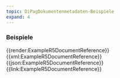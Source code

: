 ```yaml
---
topic: DiPagDokumentenmetadaten-Beispiele
expand: 4
---
```

### Beispiele



<tabs>
    <tab title="Übersicht">      
        {{render:ExampleR5DocumentReference}}
    </tab>
    <tab title="XML">      
        {{xml:ExampleR5DocumentReference}}
    </tab>
    <tab title="JSON">
        {{json:ExampleR5DocumentReference}}
    </tab>
    <tab title="Link">
        {{link:ExampleR5DocumentReference}}
    </tab>
</tabs>
